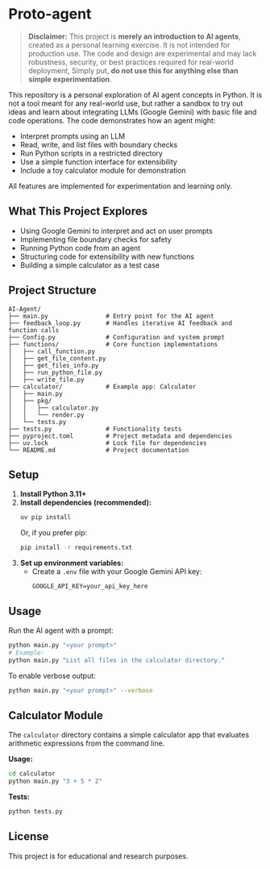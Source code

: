 
# Proto-agent

> **Disclaimer:**
> This project is **merely an introduction to AI agents**, created as a personal learning exercise. It is not intended for production use. The code and design are experimental and may lack robustness, security, or best practices required for real-world deployment, Simply put, **do not use this for anything else than simple experimentation**.



This repository is a personal exploration of AI agent concepts in Python. It is not a tool meant for any real-world use, but rather a sandbox to try out ideas and learn about integrating LLMs (Google Gemini) with basic file and code operations. The code demonstrates how an agent might:

* Interpret prompts using an LLM
* Read, write, and list files with boundary checks
* Run Python scripts in a restricted directory
* Use a simple function interface for extensibility
* Include a toy calculator module for demonstration

All features are implemented for experimentation and learning only.


## What This Project Explores

- Using Google Gemini to interpret and act on user prompts
- Implementing file boundary checks for safety
- Running Python code from an agent
- Structuring code for extensibility with new functions
- Building a simple calculator as a test case

## Project Structure

```
AI-Agent/
├── main.py                # Entry point for the AI agent
├── feedback_loop.py       # Handles iterative AI feedback and function calls
├── Config.py              # Configuration and system prompt
├── functions/             # Core function implementations
│   ├── call_function.py
│   ├── get_file_content.py
│   ├── get_files_info.py
│   ├── run_python_file.py
│   ├── write_file.py
├── calculator/            # Example app: Calculator
│   ├── main.py
│   ├── pkg/
│   │   ├── calculator.py
│   │   └── render.py
│   └── tests.py
├── tests.py               # Functionality tests
├── pyproject.toml         # Project metadata and dependencies
├── uv.lock                # Lock file for dependencies
└── README.md              # Project documentation
```

## Setup

1. **Install Python 3.11+**
2. **Install dependencies (recommended):**
	```sh
	uv pip install
	```
	Or, if you prefer pip:
	```sh
	pip install -r requirements.txt
	```
3. **Set up environment variables:**
	- Create a `.env` file with your Google Gemini API key:
	  ```
	  GOOGLE_API_KEY=your_api_key_here
	  ```

## Usage

Run the AI agent with a prompt:

```sh
python main.py "<your prompt>"
# Example:
python main.py "List all files in the calculator directory."
```

To enable verbose output:

```sh
python main.py "<your prompt>" --verbose
```

## Calculator Module

The `calculator` directory contains a simple calculator app that evaluates arithmetic expressions from the command line.

**Usage:**

```sh
cd calculator
python main.py "3 + 5 * 2"
```

**Tests:**

```sh
python tests.py
```

## License

This project is for educational and research purposes.
